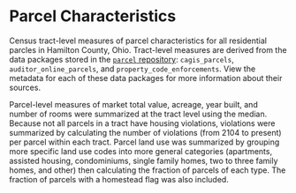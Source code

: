 # Parcel Characteristics

Census tract-level measures of parcel characteristics for all residential parcles in Hamilton County, Ohio. Tract-level measures are derived from the data packages stored in the [`parcel` repository](https://github.com/geomarker-io/parcel): `cagis_parcels`, `auditor_online_parcels`, and `property_code_enforcements`. View the metadata for each of these data packages for more information about their sources. 

Parcel-level measures of market total value, acreage, year built, and number of rooms were summarized at the tract level using the median. Because not all parcels in a tract have housing violations, violations were summarized by calculating the number of violations (from 2104 to present) per parcel within each tract. Parcel land use was summarized by grouping more specific land use codes into more general categories (apartments, assisted housing, condominiums, single family homes, two to three family homes, and other) then calculating the fraction of parcels of each type. The fraction of parcels with a homestead flag was also included.
